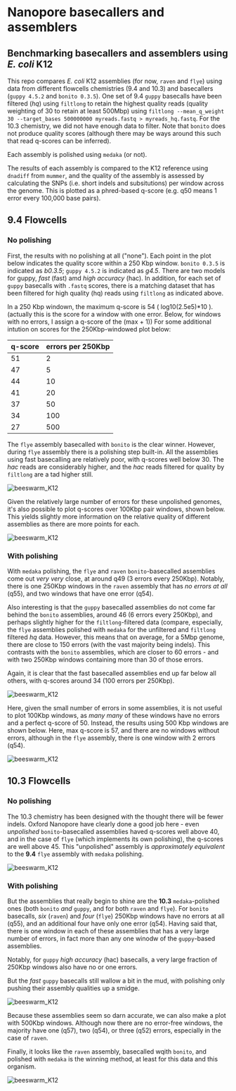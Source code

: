 # Nanopore basecallers and assemblers
## Benchmarking basecallers and assemblers using *E. coli* K12

This repo compares *E. coli* K12 assemblies (for now, `raven` and `flye`) 
using data from different flowcells chemistries (9.4 and 10.3) and 
basecallers (`guppy 4.5.2` and `bonito 0.3.5`). One set of 9.4 `guppy` 
basecalls have been filtered (*hq*) using `filtlong` to retain the highest quality 
reads (quality weighting of 30 to retain at least 500Mbp) using 
`filtlong --mean_q_weight 30 --target_bases 500000000 myreads.fastq > myreads_hq.fastq`. 
For the 10.3 chemistry, we did not have enough data to filter. 
Note that `bonito` does not produce quality scores (although there may be 
ways around this such that read q-scores can be inferred).

Each assembly is polished using `medaka` (or not).

The results of each assembly is compared to the K12 reference using `dnadiff` from `mummer`, 
and the quality of the assembly is assessed by
calculating the SNPs (i.e. short indels and subsitutions) per window across the genome. 
This is plotted as a phred-based q-score 
(e.g. q50 means 1 error every 100,000 base pairs).

## 9.4 Flowcells

### No polishing
First, the results with no polishing at all ("none"). Each point in the plot 
below indicates the quality score within a 250 Kbp window. `bonito 0.3.5` is 
indicated as *b0.3.5*; `guppy 4.5.2` is indicated as *g4.5*. There are two 
models for guppy, *fast* (fast) amd *high accuracy* (hac). In addition, for 
each set of `guppy` basecalls with `.fastq` scores, there is a matching dataset
that has been filtered for high quality (hq) reads using `filtlong` as indicated above.

In a 250 Kbp windown, the maximum q-score is 54 ( log10(2.5e5)\*10 ). (actually this 
is the score for a window with one error. Below, for windows with no errors, I assign 
a q-score of the (max + 1))
For some additional 
intution on scores for the 250Kbp-windowed plot below:

| q-score | errors per 250Kbp |
|:--------|:------------------|
| 51      | 2                 |
| 47      | 5                 |
| 44      | 10                |
| 41      | 20                |
| 37      | 50                |
| 34      | 100               |
| 27      | 500               |

The `flye` assembly basecalled with `bonito` is 
the clear winner. However, during `flye` assembly there is a polishing step built-in.
All the assemblies using fast basecalling are relatively poor, with q-scores well below 30. The *hac* reads 
are considerably higher, and the *hac* reads filtered for quality by `filtlong` are a tad higher still.

![beeswarm_K12](figures/quals_beeswarm_9.4_none_250Kbp.png)

Given the relatively large number of errors for these unpolished genomes, it's also possible to plot
q-scores over 100Kbp pair windows, shown below. This yields slightly more information on the relative 
quality of different assemblies as there are more points for each.

![beeswarm_K12](figures/quals_beeswarm_9.4_none_100Kbp.png)

### With polishing
With `medaka` polishing, the `flye` and `raven` `bonito`-basecalled assemblies come 
out *very very* close, at around q49 (3 errors every 250Kbp). Notably, there is one 250Kbp windows in 
the `raven` assembly that has *no errors at all* (q55), and two windows that have one error (q54). 

Also interesting is that the `guppy` basecalled assemblies do not 
come far behind the `bonito` assemblies, around 46 (6 errors every 250Kbp),
and perhaps slightly higher for the `filtlong`-filtered data (compare, 
especially, the `flye` assemblies polished with `medaka` for the 
unfiltered and `filtlong` filtered 
*hq* data. However, this 
means that on average, for a 5Mbp genome, there are close to 150 
errors (with the vast majority being indels). 
This contrasts with the `bonito` assemblies, which are closer to 
60 errors - and with two 250Kbp windows containing more than 30 of those errors.

Again, it is clear that the fast basecalled assemblies end up far below all others, 
with q-scores around 34 (100 errors per 250Kbp). 

![beeswarm_K12](figures/quals_beeswarm_9.4_medaka_250Kbp.png)

Here, given the small number of errors in some assemblies, it is 
not useful to plot 100Kbp windows, as *many many* of these windows 
have no errors and a perfect q-score of 50. Instead, the results 
using 500 Kbp windows are shown below. Here, max q-score is 57, and 
there are no windows without errors, although in the `flye` assembly, 
there is one window with 2 errors (q54).

![beeswarm_K12](figures/quals_beeswarm_9.4_medaka_500Kbp.png)

## 10.3 Flowcells

### No polishing

The 10.3 chemistry has been designed with the thought there will be fewer indels.
Oxford Nanopore have clearly done a good job here - even *unpolished*
`bonito`-basecalled assemblies haved q-scores well above 40, and in the case of `flye`
(which implements its own polishing), the q-scores are well above 45. This "unpolished"
assembly is *approximately equivalent* to the **9.4** `flye` assembly with `medaka` polishing.

![beeswarm_K12](figures/quals_beeswarm_10.3_none_250Kbp.png)

### With polishing

But the assemblies that really begin to shine are the **10.3** 
`medaka`-polished ones (both `bonito` *and* `guppy`, and for both `raven` and `flye`). 
For `bonito` basecalls, *six* (`raven`) and *four* (`flye`) 250Kbp windows have 
no errors at all (q55), and an additional four have only one error (q54). 
Having said that, there is one window in each of these assemblies that has a very large 
number of errors, in fact more than any one winodw of the `guppy`-based assemblies. 

Notably, for 
`guppy` *high accuracy* (hac) basecalls, a very large fraction of 250Kbp windows also have no or one errors.

But the *fast* `guppy` basecalls still wallow a bit in the mud, with polishing only pushing 
their assembly qualities up a smidge.

![beeswarm_K12](figures/quals_beeswarm_10.3_medaka_250Kbp.png)

Because these assemblies seem so darn accurate, we can also make a plot with 500Kbp windows.
Although now there are no error-free windows, the majority have one (q57), two (q54), or three (q52) 
errors, especially in the case of `raven`.

Finally, it looks like the `raven` assembly, basecalled wqith `bonito`, and polished with `medaka` 
is the winning method, at least for this data and this organism. 

![beeswarm_K12](figures/quals_beeswarm_10.3_medaka_500Kbp.png)
